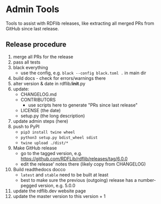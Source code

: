 # Admin Tools

Tools to assist with RDFlib releases, like extracting all merged PRs from GitHub since last release.


## Release procedure

1. merge all PRs for the release
2. pass all tests
3. black everything 
   * use the config, e.g. `black --config black.toml .` in main dir
4. build docs - check for errors/warnings there
5. alter version & date in rdflib/__init__.py
6. update:
    * CHANGELOG.md
    * CONTRIBUTORS
       * use scripts here to generate "PRs since last release"
    * LICENSE (the date)
    * setup.py (the long description)
7. update admin steps (here)
8. push to PyPI
    * `pip3 install twine wheel`
    * `python3 setup.py bdist_wheel sdist`
    * `twine upload ./dist/*`
9. Make GitHub release
    * go to the tagged version, e.g. https://github.com/RDFLib/rdflib/releases/tag/6.0.0
    * edit the release' notes there (likely copy from CHANGELOG)
10. Build readthedocs docco
     * `latest` and `stable` need to be built at least
     * best to make sure the previous (outgoing) release has a number-pegged version, e.g. 5.0.0
11. update the rdflib.dev website page
12. update the master version to this version + 1
